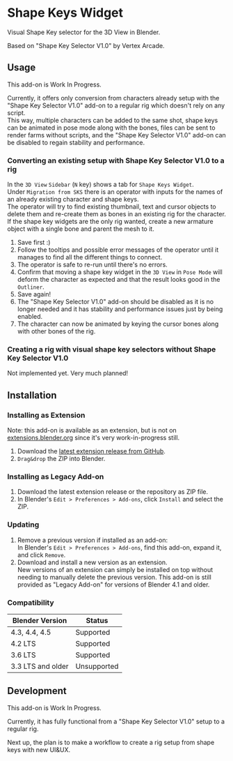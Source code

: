 # Shape Keys Widget

Visual Shape Key selector for the 3D View in Blender.

Based on "Shape Key Selector V1.0" by Vertex Arcade.

## Usage

This add-on is Work In Progress.

Currently, it offers only conversion from characters already setup with the
"Shape Key Selector V1.0" add-on to a regular rig which doesn't rely on any script.  
This way, multiple characters can be added to the same shot, shape keys can be animated
in pose mode along with the bones, files can be sent to render farms without scripts,
and the "Shape Key Selector V1.0" add-on can be disabled to regain stability and performance.

### Converting an existing setup with Shape Key Selector V1.0 to a rig

In the `3D View` `Sidebar` (`N` key) shows a tab for `Shape Keys Widget`.  
Under `Migration from SKS` there is an operator with inputs for the names of an already existing character and shape keys.  
The operator will try to find existing thumbnail, text and cursor objects to delete them and re-create them as bones in an existing rig for the character.  
If the shape key widgets are the only rig wanted, create a new armature object with a single bone and parent the mesh to it.

1. Save first :)
2. Follow the tooltips and possible error messages of the operator until it manages to find all the different things to connect.
3. The operator is safe to re-run until there's no errors.
4. Confirm that moving a shape key widget in the `3D View` in `Pose Mode` will deform the character as expected and that the result looks good in the `Outliner`.
5. Save again!
6. The "Shape Key Selector V1.0" add-on should be disabled as it is no longer needed and it has stability and performance issues just by being enabled.
7. The character can now be animated by keying the cursor bones along with other bones of the rig.


### Creating a rig with visual shape key selectors without Shape Key Selector V1.0

Not implemented yet. Very much planned!


## Installation


### Installing as Extension

Note: this add-on is available as an extension, but is not on [extensions.blender.org](https://extensions.blender.org) since it's very work-in-progress still.

1. Download the [latest extension release from GitHub](https://github.com/britalmeida/shape_keys_widget/releases/).
2. `Drag&drop` the ZIP into Blender.

### Installing as Legacy Add-on

1. Download the latest extension release or the repository as ZIP file.
2. In Blender's `Edit > Preferences > Add-ons`, click `Install` and select the ZIP.

### Updating

1. Remove a previous version if installed as an add-on:  
   In Blender's `Edit > Preferences > Add-ons`, find this add-on, expand it, and click `Remove`.
2. Download and install a new version as an extension.  
   New versions of an extension can simply be installed on top without needing to manually delete the previous version.
   This add-on is still provided as "Legacy Add-on" for versions of Blender 4.1 and older.


### Compatibility

| Blender Version   | Status      |
|-------------------|-------------|
| 4.3, 4.4, 4.5     | Supported   |
| 4.2 LTS           | Supported   |
| 3.6 LTS           | Supported   |
| 3.3 LTS and older | Unsupported |


## Development

This add-on is Work In Progress.

Currently, it has fully functional from a "Shape Key Selector V1.0" setup to a regular rig.

Next up, the plan is to make a workflow to create a rig setup from shape keys with new UI&UX.
